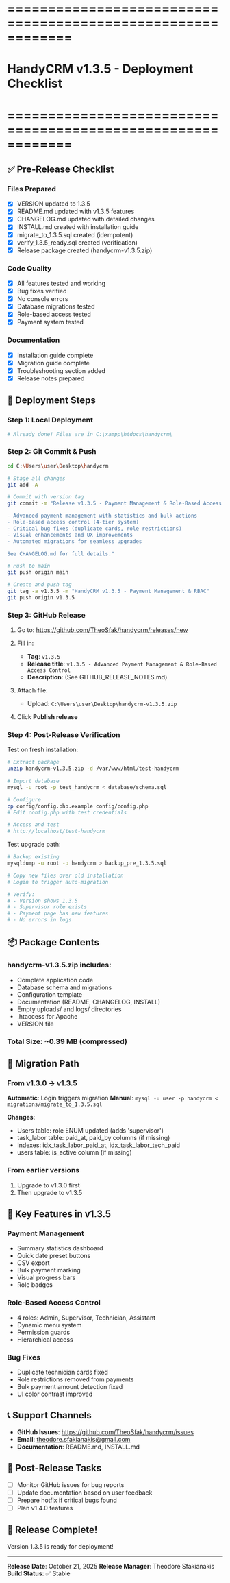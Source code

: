 # ============================================================
# HandyCRM v1.3.5 - Deployment Checklist
# ============================================================

## ✅ Pre-Release Checklist

### Files Prepared
- [x] VERSION updated to 1.3.5
- [x] README.md updated with v1.3.5 features
- [x] CHANGELOG.md updated with detailed changes
- [x] INSTALL.md created with installation guide
- [x] migrate_to_1.3.5.sql created (idempotent)
- [x] verify_1.3.5_ready.sql created (verification)
- [x] Release package created (handycrm-v1.3.5.zip)

### Code Quality
- [x] All features tested and working
- [x] Bug fixes verified
- [x] No console errors
- [x] Database migrations tested
- [x] Role-based access tested
- [x] Payment system tested

### Documentation
- [x] Installation guide complete
- [x] Migration guide complete
- [x] Troubleshooting section added
- [x] Release notes prepared

## 🚀 Deployment Steps

### Step 1: Local Deployment
```powershell
# Already done! Files are in C:\xampp\htdocs\handycrm\
```

### Step 2: Git Commit & Push
```bash
cd C:\Users\user\Desktop\handycrm

# Stage all changes
git add -A

# Commit with version tag
git commit -m "Release v1.3.5 - Payment Management & Role-Based Access Control

- Advanced payment management with statistics and bulk actions
- Role-based access control (4-tier system)
- Critical bug fixes (duplicate cards, role restrictions)
- Visual enhancements and UX improvements
- Automated migrations for seamless upgrades

See CHANGELOG.md for full details."

# Push to main
git push origin main

# Create and push tag
git tag -a v1.3.5 -m "HandyCRM v1.3.5 - Payment Management & RBAC"
git push origin v1.3.5
```

### Step 3: GitHub Release

1. Go to: https://github.com/TheoSfak/handycrm/releases/new

2. Fill in:
   - **Tag**: `v1.3.5`
   - **Release title**: `v1.3.5 - Advanced Payment Management & Role-Based Access Control`
   - **Description**: (See GITHUB_RELEASE_NOTES.md)

3. Attach file:
   - Upload: `C:\Users\user\Desktop\handycrm-v1.3.5.zip`

4. Click **Publish release**

### Step 4: Post-Release Verification

Test on fresh installation:
```bash
# Extract package
unzip handycrm-v1.3.5.zip -d /var/www/html/test-handycrm

# Import database
mysql -u root -p test_handycrm < database/schema.sql

# Configure
cp config/config.php.example config/config.php
# Edit config.php with test credentials

# Access and test
# http://localhost/test-handycrm
```

Test upgrade path:
```bash
# Backup existing
mysqldump -u root -p handycrm > backup_pre_1.3.5.sql

# Copy new files over old installation
# Login to trigger auto-migration

# Verify:
# - Version shows 1.3.5
# - Supervisor role exists
# - Payment page has new features
# - No errors in logs
```

## 📦 Package Contents

### handycrm-v1.3.5.zip includes:
- Complete application code
- Database schema and migrations
- Configuration template
- Documentation (README, CHANGELOG, INSTALL)
- Empty uploads/ and logs/ directories
- .htaccess for Apache
- VERSION file

### Total Size: ~0.39 MB (compressed)

## 🔄 Migration Path

### From v1.3.0 → v1.3.5
**Automatic**: Login triggers migration
**Manual**: `mysql -u user -p handycrm < migrations/migrate_to_1.3.5.sql`

**Changes**:
- Users table: role ENUM updated (adds 'supervisor')
- task_labor table: paid_at, paid_by columns (if missing)
- Indexes: idx_task_labor_paid_at, idx_task_labor_tech_paid
- users table: is_active column (if missing)

### From earlier versions
1. Upgrade to v1.3.0 first
2. Then upgrade to v1.3.5

## 🎯 Key Features in v1.3.5

### Payment Management
- Summary statistics dashboard
- Quick date preset buttons
- CSV export
- Bulk payment marking
- Visual progress bars
- Role badges

### Role-Based Access Control
- 4 roles: Admin, Supervisor, Technician, Assistant
- Dynamic menu system
- Permission guards
- Hierarchical access

### Bug Fixes
- Duplicate technician cards fixed
- Role restrictions removed from payments
- Bulk payment amount detection fixed
- UI color contrast improved

## 📞 Support Channels

- **GitHub Issues**: https://github.com/TheoSfak/handycrm/issues
- **Email**: theodore.sfakianakis@gmail.com
- **Documentation**: README.md, INSTALL.md

## 📝 Post-Release Tasks

- [ ] Monitor GitHub issues for bug reports
- [ ] Update documentation based on user feedback
- [ ] Prepare hotfix if critical bugs found
- [ ] Plan v1.4.0 features

## 🎉 Release Complete!

Version 1.3.5 is ready for deployment!

---

**Release Date**: October 21, 2025
**Release Manager**: Theodore Sfakianakis
**Build Status**: ✅ Stable
